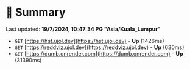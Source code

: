 # 📖 Summary
Last updated: **19/7/2024, 10:47:34 PG "Asia/Kuala_Lumpur"**

- `GET` [https://hst.ujol.dev](https://hst.ujol.dev) - **Up** (1426ms)
- `GET` [https://reddviz.ujol.dev](https://reddviz.ujol.dev) - **Up** (630ms)
- `GET` [https://dumb.onrender.com](https://dumb.onrender.com) - **Up** (31390ms)

